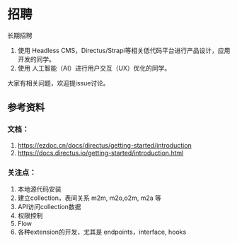 # 招聘

长期招聘

1. 使用 Headless CMS，Directus/Strapi等相关低代码平台进行产品设计，应用开发的同学。
2. 使用 人工智能（AI）进行用户交互（UX）优化的同学。

大家有相关问题，欢迎提issue讨论。

## 参考资料

### 文档：

1. https://ezdoc.cn/docs/directus/getting-started/introduction
2. https://docs.directus.io/getting-started/introduction.html

### 关注点：

1. 本地源代码安装
2. 建立collection，表间关系 m2m, m2o,o2m, m2a 等
3. API访问collection数据
4. 权限控制
5. Flow
6. 各种extension的开发，尤其是 endpoints，interface, hooks

